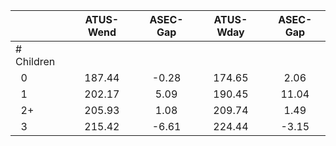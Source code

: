
|                      |    ATUS-Wend |     ASEC-Gap |    ATUS-Wday |     ASEC-Gap |
| -------------------- | :----------: | :----------: | :----------: | :----------: |
| # Children           |              |              |              |              |
| &nbsp;&nbsp;0        |       187.44 |        -0.28 |       174.65 |         2.06 |
| &nbsp;&nbsp;1        |       202.17 |         5.09 |       190.45 |        11.04 |
| &nbsp;&nbsp;2+       |       205.93 |         1.08 |       209.74 |         1.49 |
| &nbsp;&nbsp;3        |       215.42 |        -6.61 |       224.44 |        -3.15 |

